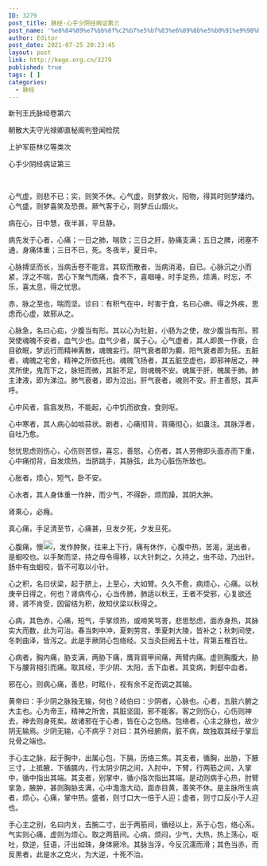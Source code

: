 ```yaml
---
ID: 3279
post_title: 脉经·心手少阴经病证第三
post_name: '%e8%84%89%e7%bb%8f%c2%b7%e5%bf%83%e6%89%8b%e5%b0%91%e9%98%b4%e7%bb%8f%e7%97%85%e8%af%81%e7%ac%ac%e4%b8%89'
author: Editor
post_date: 2021-07-25 20:23:45
layout: post
link: http://kege.org.cn/3279
published: true
tags: [ ]
categories:
  - 脉经
---
```

新刊王氏脉经卷第六

朝散大夫守光禄卿直秘阁判登闻检院

上护军臣林亿等类次

心手少阴经病证第三

&nbsp;
<p class="content">心气虚，则悲不已；实，则笑不休。心气虚，则梦救火，阳物，得其时则梦燔灼。心气盛，则梦喜笑及恐畏。厥气客于心，则梦丘山烟火。</p>
<p class="content">病在心，日中慧，夜半甚，平旦静。</p>
<p class="content">病先发于心者，心痛；一日之肺，喘欬；三日之肝，胁痛支满；五日之脾，闭塞不通，身痛体重；三日不已，死。冬夜半，夏日中。</p>
<p class="content">心脉搏坚而长，当病舌卷不能言。其软而散者，当病消渴，自已。心脉沉之小而紧，浮之不喘，苦心下聚气而痛，食不下，喜咽唾，时手足热，烦满，时忘，不乐，喜太息，得之忧思。</p>
<p class="content">赤，脉之至也，喘而坚。诊曰：有积气在中，时害于食，名曰心痹。得之外疾，思虑而心虚，故邪从之。</p>
<p class="content">心脉急，名曰心疝，少腹当有形。其以心为牡脏，小肠为之使，故少腹当有形。邪哭使魂魄不安者，血气少也。血气少者，属于心。心气虚者，其人即畏<span class="emphasis_small">一作衰，</span>合目欲眠，梦远行而精神离散，魂魄妄行。阴气衰者即为癫，阳气衰者即为狂。五脏者，魂魄之宅舍，精神之所依托也。魂魄飞扬者，其五脏空虚也，即邪神居之，神灵所使，鬼而下之，脉短而微，其脏不足，则魂魄不安。魂属于肝，魄属于肺。肺主津液，即为涕泣。肺气衰者，即为泣出。肝气衰者，魂则不安。肝主善怒，其声呼。</p>
<p class="content">心中风者，翕翕发热，不能起，心中饥而欲食，食则呕。</p>
<p class="content">心中寒者，其人病心如啖蒜状。剧者，心痛彻背，背痛彻心，如蛊注。其脉浮者，自吐乃愈。</p>
<p class="content">愁忧思虑则伤心，心伤则苦惊，喜忘，善怒。心伤者，其人劳倦即头面赤而下重，心中痛彻背，自发烦热，当脐跳手，其脉弦，此为心脏伤所致也。</p>
<p class="content">心胀者，烦心，短气，卧不安。</p>
<p class="content">心水者，其人身体重<span class="emphasis_small">一作肿，</span>而少气，不得卧，烦而躁，其阴大肿。</p>
<p class="content">肾乘心，必癃。</p>
<p class="content">真心痛，手足清至节，心痛甚，旦发夕死，夕发旦死。</p>
<p class="content">心腹痛，懊<img class="picture_character" src="https://rwzyzs.pmphai.com/epub/5cd2470a7d1edc32c10d4456/OEBPS/images/txt006_6.png" alt="img" width="19" height="19" />，发作肿聚，往来上下行，痛有休作，心腹中热，苦渴，涎出者，是蛔咬也。以手聚而坚，持之毋令得移，以大针刺之，久持之，虫不动，乃出针。肠中有虫蛔咬，皆不可取以小针。</p>
<p class="content">心之积，名曰伏梁，起于脐上，上至心，大如臂。久久不愈，病烦心，心痛。以秋庚辛日得之，何也？肾病传心，心当传肺，肺适以秋王，王者不受邪，心复欲还肾，肾不肯受，因留结为积，故知伏梁以秋得之。</p>
<p class="content">心病，其色赤，心痛，短气，手掌烦热，或啼笑骂詈，悲思愁虑，面赤身热，其脉实大而数，此为可治。春当刺中冲，夏刺劳宫，季夏刺大陵，皆补之；秋刺间使，冬刺曲泽，皆泻之。<span class="emphasis_small">此是手厥阴心包络经。</span>又当灸巨阙五十壮，背第五椎百壮。</p>
<p class="content">心病者，胸内痛，胁支满，两胁下痛，膺背肩甲间痛，两臂内痛。虚则胸腹大，胁下与腰背相引而痛。取其经，手少阴、太阳，舌下血者。其变病，刺郄中血者。</p>
<p class="content">邪在心，则病心痛，善悲，时眩仆，视有余不足而调之其输。</p>
<p class="content">黄帝曰：手少阴之脉独无输，何也？岐伯曰：少阴者，心脉也。心者，五脏六腑之大主也。心为帝王，精神之所舍，其脏坚固，邪不能客。客之则伤心，心伤则神去，神去则身死矣。故诸邪在于心者，皆在心之包络。包络者，心主之脉也，故少阴无输焉。少阴无输，心不病乎？对曰：其外经腑病，脏不病，故独取其经于掌后兑骨之端也。</p>
<p class="content">手心主之脉，起于胸中，出属心包，下膈，历络三焦。其支者，循胸，出胁，下腋三寸，上抵腋，下循臑内，行太阴少阴之间，入肘中，下臂，行两筋之间，入掌中，循中指出其端。其支者，别掌中，循小指次指出其端。是动则病手心热，肘臂挛急，腋肿，甚则胸胁支满，心中澹澹大动，面赤目黄，善笑不休。是主脉所生病者，烦心，心痛，掌中热。盛者，则寸口大一倍于人迎；虚者，则寸口反小于人迎也。</p>
<p class="content">手心主之别，名曰内关，去腕二寸，出于两筋间，循经以上，系于心包，络心系。气实则心痛，虚则为烦心。取之两筋间。心病，烦闷，少气，大热，热上荡心，呕吐，欬逆，狂语，汗出如珠，身体厥冷。其脉当浮，今反沉濡而滑；其色当赤，而反黑者，此是水之克火，为大逆，十死不治。</p>